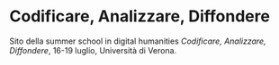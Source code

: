 # Codificare, Analizzare, Diffondere

Sito della summer school in digital humanities _Codificare, Analizzare, Diffondere_, 16-19 luglio, Università di Verona.